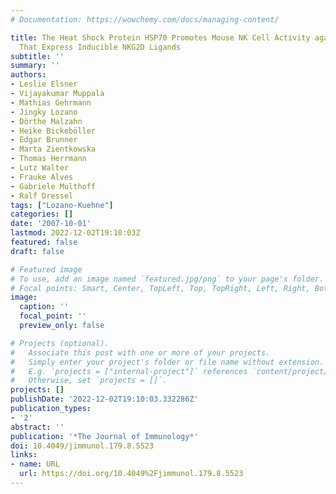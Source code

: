 ```yaml
---
# Documentation: https://wowchemy.com/docs/managing-content/

title: The Heat Shock Protein HSP70 Promotes Mouse NK Cell Activity against Tumors
  That Express Inducible NKG2D Ligands
subtitle: ''
summary: ''
authors:
- Leslie Elsner
- Vijayakumar Muppala
- Mathias Gehrmann
- Jingky Lozano
- Dörthe Malzahn
- Heike Bickeböller
- Edgar Brunner
- Marta Zientkowska
- Thomas Herrmann
- Lutz Walter
- Frauke Alves
- Gabriele Multhoff
- Ralf Dressel
tags: ["Lozano-Kuehne"]
categories: []
date: '2007-10-01'
lastmod: 2022-12-02T19:10:03Z
featured: false
draft: false

# Featured image
# To use, add an image named `featured.jpg/png` to your page's folder.
# Focal points: Smart, Center, TopLeft, Top, TopRight, Left, Right, BottomLeft, Bottom, BottomRight.
image:
  caption: ''
  focal_point: ''
  preview_only: false

# Projects (optional).
#   Associate this post with one or more of your projects.
#   Simply enter your project's folder or file name without extension.
#   E.g. `projects = ["internal-project"]` references `content/project/deep-learning/index.md`.
#   Otherwise, set `projects = []`.
projects: []
publishDate: '2022-12-02T19:10:03.332286Z'
publication_types:
- '2'
abstract: ''
publication: '*The Journal of Immunology*'
doi: 10.4049/jimmunol.179.8.5523
links:
- name: URL
  url: https://doi.org/10.4049%2Fjimmunol.179.8.5523
---
```

